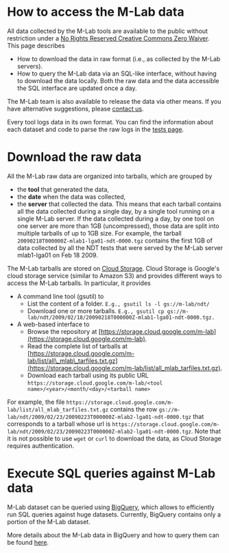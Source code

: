 # How to access the M-Lab data #

All data collected by the M-Lab tools are available to the public without restriction under a [No Rights Reserved Creative Commons Zero Waiver](http://creativecommons.org/about/cc0).
This page describes
  * How to download the data in raw format (i.e., as collected by the M-Lab servers).
  * How to query the M-Lab data via an SQL-like interface, without having to download the data locally.
Both the raw data and the data accessible the SQL interface are updated once a day.

The M-Lab team is also available to release the data via other means. If you have alternative suggestions, please [contact us](http://measurementlab.net/contact).

Every tool logs data in its own format. You can find the information about each dataset and code to parse the raw logs in the [tests page](http://measurementlab.net/tests).

# Download the raw data #

All the M-Lab raw data are organized into tarballs, which are grouped by
  * the **tool** that generated the data,
  * the **date** when the data was collected,
  * the **server** that collected the data.
This means that each tarball contains all the data collected during a single day, by a single tool running on a single M-Lab server.
If the data collected during a day, by one tool on one server are more than 1GB (uncompressed), those data are split into multiple tarballs of up to 1GB size.
For example, the tarball `20090218T000000Z-mlab1-lga01-ndt-0000.tgz` contains the first 1GB of data collected by all the NDT tests that were served by the M-Lab server mlab1-lga01 on Feb 18 2009.

The M-Lab tarballs are stored on [Cloud Storage](https://cloud.google.com/products/cloud-storage). Cloud Storage is Google's cloud storage service (similar to Amazon S3) and provides different ways to access the M-Lab tarballs. In particular, it provides
  * A command line tool (gsutil) to
    * List the content of a folder. `E.g., gsutil ls -l gs://m-lab/ndt/`
    * Download one or more tarballs. `E.g., gsutil cp gs://m-lab/ndt/2009/02/18/20090218T000000Z-mlab1-lga01-ndt-0000.tgz.`
  * A web-based interface to
    * Browse the repository at [https://storage.cloud.google.com/m-lab](https://storage.cloud.google.com/m-lab).
    * Read the complete list of tarballs at [https://storage.cloud.google.com/m-lab/list/all\_mlab\_tarfiles.txt.gz](https://storage.cloud.google.com/m-lab/list/all_mlab_tarfiles.txt.gz).
    * Download each tarball using its public URL `https://storage.cloud.google.com/m-lab/<tool name>/<year>/<month/<day>/<tarball name>`

For example, the file `https://storage.cloud.google.com/m-lab/list/all_mlab_tarfiles.txt.gz` contains the row `gs://m-lab/ndt/2009/02/23/20090223T000000Z-mlab2-lga01-ndt-0000.tgz` that corresponds to a tarball whose url is `https://storage.cloud.google.com/m-lab/ndt/2009/02/23/20090223T000000Z-mlab2-lga01-ndt-0000.tgz`.
Note that it is not possible to use `wget` or `curl` to download the data, as Cloud Storage requires authentication.

# Execute SQL queries against M-Lab data #

M-Lab dataset can be queried using [BigQuery](https://developers.google.com/bigquery/), which allows to efficiently run SQL queries against huge datasets.
Currently, BigQuery contains only a portion of the M-Lab dataset.

More details about the M-Lab data in BigQuery and how to query them can be found [here](https://developers.google.com/bigquery/docs/dataset-mlab).